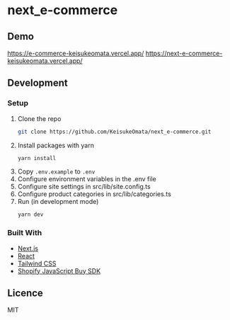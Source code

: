 # next_e-commerce

## Demo

https://e-commerce-keisukeomata.vercel.app/
https://next-e-commerce-keisukeomata.vercel.app/

## Development

### Setup

1. Clone the repo
   ```sh
   git clone https://github.com/KeisukeOmata/next_e-commerce.git
   ```
2. Install packages with yarn
   ```sh
   yarn install
   ```
3. Copy `.env.example` to `.env`
4. Configure environment variables in the .env file
5. Configure site settings in src/lib/site.config.ts
6. Configure product categories in src/lib/categories.ts
7. Run (in development mode)
   ```sh
   yarn dev
   ```

### Built With

- [Next.js](https://nextjs.org/)
- [React](https://reactjs.org/)
- [Tailwind CSS](https://tailwindcss.com/)
- [Shopify JavaScript Buy SDK](https://shopify.github.io/js-buy-sdk/)

## Licence

MIT
